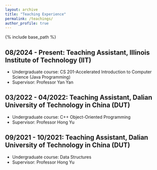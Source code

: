 ```yaml
---
layout: archive
title: "Teaching Experience"
permalink: /teachings/
author_profile: true
---
```


{% include base_path %}  

08/2024 - Present: Teaching Assistant, Illinois Institute of Technology (IIT)
-----
  * Undergraduate course: CS 201-Accelerated Introduction to Computer Science (Java Programming)
  * Supervisor: Professor Yan Yan


03/2022 - 04/2022: Teaching Assistant, Dalian University of Technology in China (DUT)
-----
  * Undergraduate course: C++ Object-Oriented Programming
  * Supervisor: Professor Hong Yu

09/2021 - 10/2021: Teaching Assistant, Dalian University of Technology in China (DUT)
-----
  * Undergraduate course: Data Structures
  * Supervisor: Professor Hong Yu


  

